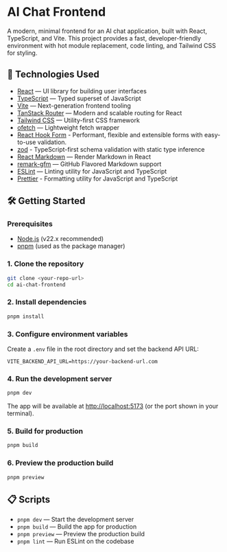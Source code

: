 # AI Chat Frontend

A modern, minimal frontend for an AI chat application, built with React, TypeScript, and Vite. This project provides a fast, developer-friendly environment with hot module replacement, code linting, and Tailwind CSS for styling.

## 🚀 Technologies Used

- [React](https://react.dev/) — UI library for building user interfaces
- [TypeScript](https://www.typescriptlang.org/) — Typed superset of JavaScript
- [Vite](https://vitejs.dev/) — Next-generation frontend tooling
- [TanStack Router](https://tanstack.com/router/latest) — Modern and scalable routing for React
- [Tailwind CSS](https://tailwindcss.com/) — Utility-first CSS framework
- [ofetch](https://github.com/unjs/ofetch) — Lightweight fetch wrapper
- [React Hook Form](https://www.react-hook-form.com/) - Performant, flexible and extensible forms with easy-to-use validation.
- [zod](https://zod.dev/) - TypeScript-first schema validation with static type inference
- [React Markdown](https://github.com/remarkjs/react-markdown) — Render Markdown in React
- [remark-gfm](https://github.com/remarkjs/remark-gfm) — GitHub Flavored Markdown support
- [ESLint](https://eslint.org/) — Linting utility for JavaScript and TypeScript
- [Prettier](https://prettier.io/) - Formatting utility for JavaScript and TypeScript

## 🛠️ Getting Started

### Prerequisites

- [Node.js](https://nodejs.org/) (v22.x recommended)
- [pnpm](https://pnpm.io/) (used as the package manager)

### 1. Clone the repository

```bash
git clone <your-repo-url>
cd ai-chat-frontend
```

### 2. Install dependencies

```bash
pnpm install
```

### 3. Configure environment variables

Create a `.env` file in the root directory and set the backend API URL:

```env
VITE_BACKEND_API_URL=https://your-backend-url.com
```

### 4. Run the development server

```bash
pnpm dev
```

The app will be available at [http://localhost:5173](http://localhost:5173) (or the port shown in your terminal).

### 5. Build for production

```bash
pnpm build
```

### 6. Preview the production build

```bash
pnpm preview
```

## 📋 Scripts

- `pnpm dev` — Start the development server
- `pnpm build` — Build the app for production
- `pnpm preview` — Preview the production build
- `pnpm lint` — Run ESLint on the codebase
